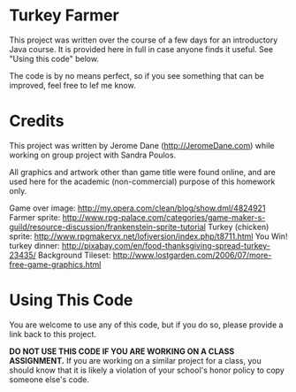 Turkey Farmer
==============

This project was written over the course of a few days for an introductory Java course. It is provided here 
in full in case anyone finds it useful. See "Using this code" below.

The code is by no means perfect, so if you see something that can be improved, feel free to lef me know. 

Credits
==========

This project was written by Jerome Dane (http://JeromeDane.com) while working on group project with Sandra Poulos. 

All graphics and artwork other than game title were found online, 
and are used here for the academic (non-commercial) purpose of this homework only.

Game over image: http://my.opera.com/clean/blog/show.dml/4824921
Farmer sprite: http://www.rpg-palace.com/categories/game-maker-s-guild/resource-discussion/frankenstein-sprite-tutorial
Turkey (chicken) sprite: http://www.rpgmakervx.net/lofiversion/index.php/t8711.html
You Win! turkey dinner: http://pixabay.com/en/food-thanksgiving-spread-turkey-23435/
Background Tileset: http://www.lostgarden.com/2006/07/more-free-game-graphics.html

Using This Code
================

You are welcome to use any of this code, but if you do so, please provide a link back to this project.

**DO NOT USE THIS CODE IF YOU ARE WORKING ON A CLASS ASSIGNMENT.** If you are working on a similar 
project for a class, you should know that it is likely a violation of your school's honor policy to
copy someone else's code.  
